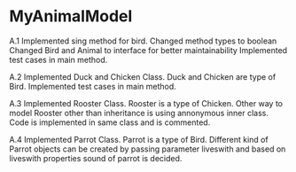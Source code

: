 # MyAnimalModel
A.1
Implemented sing method for bird.
Changed method types to boolean
Changed Bird and Animal to interface for better maintainability
Implemented test cases in main method.

A.2
Implemented Duck and Chicken Class.
Duck and Chicken are type of Bird.
Implemented test cases in main method.

A.3
Implemented Rooster Class.
Rooster is a type of Chicken.
Other way to model Rooster other than inheritance is using annonymous inner class.
Code is implemented in same class and is commented.

A.4
Implemented Parrot Class.
Parrot is a type of Bird.
Different kind of Parrot objects can be created by passing parameter liveswith and based on liveswith properties sound of parrot is decided.

